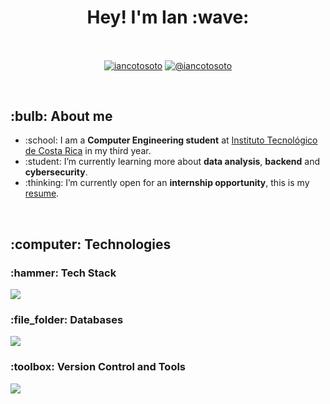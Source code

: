<h1 align="center"> Hey! I'm Ian :wave: </h1> 

<!------------ Start Contact Information -------------->
<br>
<p align="center">
  <a href="https://linkedin.com/in/iancoto" target="blank"><img align="center" src="https://img.shields.io/badge/LinkedIn-0077B5?style=for-the-badge&logo=linkedin&logoColor=white" alt="iancotosoto"/></a>
    <a href = "mailto:iancotosoto@gmail.com" target="blank"><img align="center" src="https://img.shields.io/badge/Gmail-D14836?style=for-the-badge&logo=gmail&logoColor=white" alt="@iancotosoto"  /></a>
  </p>
</p>
<br>
<!------------ End Contact Information -------------->

<!------------ Start Intro -------------->
<h2 align="left"> :bulb: About me </h2> 
<ul>
  <li>:school: I am a <b>Computer Engineering student</b> at <a href="https://www.tec.ac.cr/">Instituto Tecnológico de Costa Rica</a> in my third year.</li>
  <li>:student: I’m currently learning more about <b>data analysis</b>, <b>backend</b> and <b>cybersecurity</b>.</li>
  <li>:thinking: I’m currently open for an <b>internship opportunity</b>, this is my <a href="https://drive.google.com/file/d/1mtwV7KGm1H1Zd1Q9sik-eqMbbEQA1WOA/view?usp=sharing">resume</a>.</li>
</ul>
<br>
<!------------ End Intro -------------->

<!------------ Start Technologies -------------->
<h2 align="left"> :computer: Technologies </h2>

<h3> :hammer: Tech Stack </h3>
<p align="left">
  <a href="https://skillicons.dev">
    <img src="https://skillicons.dev/icons?i=py,java,c,cs,cpp,html,css,js,astro,flask,postman&theme=dark"/>
  </a>
</p>

<h3> :file_folder: Databases </h3>
<p align="left">
  <a href="https://skillicons.dev">
    <img src="https://skillicons.dev/icons?i=mysql,postgres,mongodb,redis&theme=dark"/>
  </a>
</p>

<h3> :toolbox: Version Control and Tools </h3>
<p align="left">
  <a href="https://skillicons.dev">
    <img src="https://skillicons.dev/icons?i=git,github,linux,bash,docker,vscode,figma,ai,ps&theme=dark"/>
  </a>
</p>
<br>
<!------------ End Technologies -------------->
